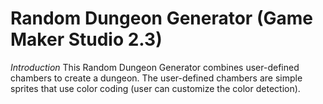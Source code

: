 # Random Dungeon Generator (Game Maker Studio 2.3)

*Introduction*
This Random Dungeon Generator combines user-defined chambers to create a dungeon.
The user-defined chambers are simple sprites that use color coding (user can customize the color detection).
